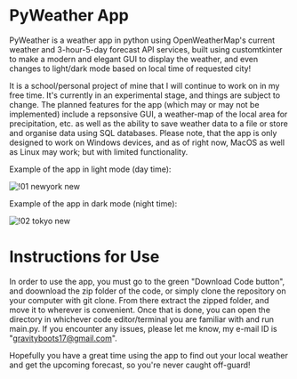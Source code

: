 # PyWeather App

PyWeather is a weather app in python using OpenWeatherMap's current weather and 3-hour-5-day forecast API services, built using customtkinter to make a modern and elegant GUI to display the weather, and even changes to light/dark mode based on local time of requested city!

It is a school/personal project of mine that I will continue to work on in my free time. It's currently in an experimental stage, and things are subject to change. The planned features for the app (which may or may not be implemented) include a repsonsive GUI, a weather-map of the local area for precipitation, etc. as well as the ability to save weather data to a file or store and organise data using SQL databases. Please note, that the app is only designed to work on Windows devices, and as of right now, MacOS as well as Linux may work; but with limited functionality.


Example of the app in light mode (day time):

![!01 newyork new](https://github.com/user-attachments/assets/aa18b7c6-a13d-4d49-bc48-a93c7ad4c9f1)


Example of the app in dark mode (night time):

![!02 tokyo new](https://github.com/user-attachments/assets/a186842d-9b64-4520-b740-d9c09229665d)


# Instructions for Use

In order to use the app, you must go to the green "Download Code button", and doownload the zip folder of the code, or simply clone the repository on your computer with git clone. From there extract the zipped folder, and move it to wherever is convenient. Once that is done, you can open the directory in whichever code editor/terminal you are familiar with and run main.py. If you encounter any issues, please let me know, my e-mail ID is "gravityboots17@gmail.com".

Hopefully you have a great time using the app to find out your local weather and get the upcoming forecast, so you're never caught off-guard!
